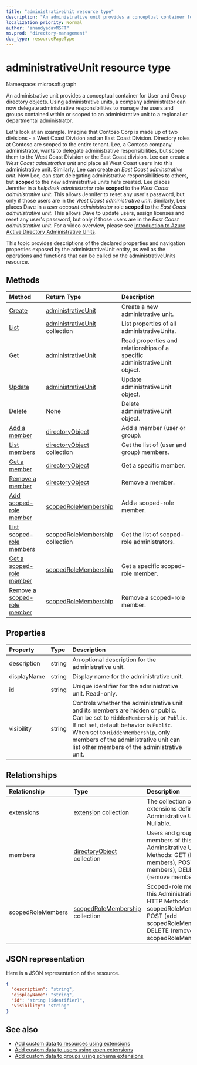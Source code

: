 ```yaml
---
title: "administrativeUnit resource type"
description: "An administrative unit provides a conceptual container for User and Group directory objects."
localization_priority: Normal
author: "anandyadavMSFT"
ms.prod: "directory-management"
doc_type: resourcePageType
---
```


# administrativeUnit resource type

Namespace: microsoft.graph

An administrative unit provides a conceptual container for User and Group directory objects. Using administrative units, a company administrator can now delegate administrative responsibilities to manage the users and groups contained within or scoped to an administrative unit to a regional or departmental administrator.

Let's look at an example. Imagine that Contoso Corp is made up of two divisions - a West Coast Division and an East Coast Division. Directory roles at Contoso are scoped to the entire tenant. Lee, a Contoso company administrator, wants to delegate administrative responsibilities, but scope them to the West Coast Division or the East Coast division.  Lee can create a *West Coast admistrative unit* and place all West Coast users into this administrative unit.  Similarly, Lee can create an *East Coast adminstrative unit*.  Now Lee, can start delegating administrative responsibilities to others, but **scoped** to the new administrative units he's created. Lee places Jennifer in a *helpdesk administrator* role **scoped** to the *West Coast administrative unit*.  This allows Jennifer to reset any user's password, but only if those users are in the *West Coast administrative unit*.  Similarly, Lee places Dave in a *user account administrator* role **scoped** to the *East Coast administrative unit*.  This allows Dave to update users, assign licenses and reset any user's password, but only if those users are in the *East Coast administrative unit*. For a video overview, please see [Introduction to Azure Active Directory Administrative Units](https://channel9.msdn.com/Series/Windows-Azure-Active-Directory/Introduction-to-Azure-Active-Directory-Administrative-Units).


This topic provides descriptions of the declared properties and navigation properties exposed by the administrativeUnit entity, as well as the operations and functions that can be called on the administrativeUnits resource.


## Methods

| Method   | Return Type | Description |
|:---------------|:--------|:----------|
|[Create](../api/administrativeunit-post-administrativeunits.md) | [administrativeUnit](administrativeunit.md) | Create a new administrative unit.|
|[List](../api/administrativeunit-list.md) | [administrativeUnit](administrativeunit.md) collection |List properties of all administrativeUnits.|
|[Get](../api/administrativeunit-get.md) | [administrativeUnit](administrativeunit.md) |Read properties and relationships of a specific administrativeUnit object.|
|[Update](../api/administrativeunit-update.md) | [administrativeUnit](administrativeunit.md)	|Update administrativeUnit object. |
|[Delete](../api/administrativeunit-delete.md) | None |Delete administrativeUnit object. |
|[Add a member](../api/administrativeunit-post-members.md) |[directoryObject](directoryobject.md)| Add a member (user or group).|
|[List members](../api/administrativeunit-list-members.md) |[directoryObject](directoryobject.md) collection| Get the list of (user and group) members.|
|[Get a member](../api/administrativeunit-get-members.md) |[directoryObject](directoryobject.md)| Get a specific member.|
|[Remove a member](../api/administrativeunit-delete-members.md) |[directoryObject](directoryobject.md)| Remove a member.|
|[Add scoped-role member](../api/administrativeunit-post-scopedrolemembers.md) |[scopedRoleMembership](scopedrolemembership.md)| Add a scoped-role member.|
|[List scoped-role members](../api/administrativeunit-list-scopedrolemembers.md) |[scopedRoleMembership](scopedrolemembership.md) collection| Get the list of scoped-role administrators.|
|[Get a scoped-role member](../api/administrativeunit-get-scopedrolemembers.md) |[scopedRoleMembership](scopedrolemembership.md)| Get a specific scoped-role member.|
|[Remove a scoped-role member](../api/administrativeunit-delete-scopedrolemembers.md) |[scopedRoleMembership](scopedrolemembership.md)| Remove a scoped-role member.|

## Properties
| Property	   | Type	|Description|
|:---------------|:--------|:----------|
|description|string|An optional description for the administrative unit.|
|displayName|string|Display name for the administrative unit.|
|id|string|Unique identifier for the administrative unit. Read-only.|
|visibility|string|Controls whether the administrative unit and its members are hidden or public. Can be set to `HiddenMembership` or `Public`. If not set, default behavior is `Public`. When set to `HiddenMembership`, only members of the administrative unit can list other members of the administrative unit.|

## Relationships
| Relationship | Type	|Description|
|:---------------|:--------|:----------|
|extensions|[extension](extension.md) collection|The collection of open extensions defined for this Administrative Unit. Nullable.|
|members|[directoryObject](directoryobject.md) collection|Users and groups that are members of this Adminsitrative Unit. HTTP Methods: GET (list members), POST (add members), DELETE (remove members).|
|scopedRoleMembers|[scopedRoleMembership](scopedrolemembership.md) collection| Scoped-role members of this Administrative Unit.  HTTP Methods: GET (list scopedRoleMemberships), POST (add scopedRoleMembership), DELETE (remove scopedRoleMembership). |

## JSON representation

Here is a JSON representation of the resource.

<!-- {
  "blockType": "resource",
  "keyProperty": "id",
  "optionalProperties": [

  ],
  "@odata.type": "microsoft.graph.administrativeUnit"
}-->

```json
{
  "description": "string",
  "displayName": "string",
  "id": "string (identifier)",
  "visibility": "string"
}

```


## See also

- [Add custom data to resources using extensions](/graph/extensibility-overview)
- [Add custom data to users using open extensions](/graph/extensibility-open-users)
- [Add custom data to groups using schema extensions](/graph/extensibility-schema-groups)


<!-- uuid: 8fcb5dbc-d5aa-4681-8e31-b001d5168d79
2015-10-25 14:57:30 UTC -->
<!--
{
  "type": "#page.annotation",
  "description": "administrativeUnit resource",
  "keywords": "",
  "section": "documentation",
  "tocPath": "",
  "suppressions": []
}
-->
